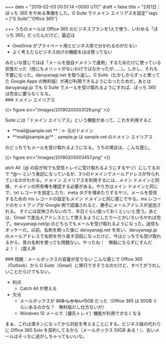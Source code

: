 
+++
date = "2019-02-03 00:51:14 +0000 UTC"
draft = false
title = "2月1日：ぼっち 365 をやめる準備をした。G Suite でドメイン エイリアスを設定"
tags = ["G Suite","Office 365"]

+++
うちのメールは Office 365 のビジネスプランを1人で使う、いわゆる「ぼっち 365」だったんだけど、最近は

<ul>
<li>OneDrive がプライベート用とビジネス用で分かれるのがだるい</li>
<li>よく考えたらビジネス向けの機能をほぼ使ってない</li>
</ul>みたいな感じでほぼ「メールを独自ドメインで運用」するためだけに使っている状態だった（他にもメリットがないわけではなかったが……）。しかし、それも不要になった。daruyanagi.net を取り返し、G Suite（むかしからずっと使ってた Google Apps の無料版）が再び利用できるようになったためだ。あとは daruyanagi.jp でも G Suite でメールを受け取れるようにすれば、ぼっち 365 は完全に要らなくなる。

<div class="section">
    ### ドメイン エイリアス
    

{{< figure src="/images/20190203003129.png"  >}}

 Suite には「ドメイン エイリアス」という機能があって、これを利用すると

<ul>
<li>**mail@sample.net **：← 元のドメイン</li>
<li>**mail@sample.jp**：sample.jp は sample.net のドメイン エイリアス</li>
</ul>のどっちでもメールを受け取れるようになる。うちの場合は、こんな感じ。

{{< figure src="/images/20190203003457.png"  >}}

atch All（@ の前が何でも受信トレイに受け取れるようにするヤツ）にしてるので *@～ という表記になっているが、3つのドメインでメールアドレスが作られているのがわかる。ドメイン エイリアスを利用するには、メイン ドメインと同様、ドメインの所有権を確認する必要がある。やり方はメイン ドメインと同じで、txt レコードを設定したり、meta タグを埋めたりするヤツ。メールを受信するための mx レコードの設定もメイン ドメインと同じ感じでやる。mx レコードのセットアップが Google 側で認識されると、勝手にメールアドレスが追加される。 すぐには反映されないので、半日ぐらい放っておくといいと思う。あとは、Gmail で差出人アドレスとして使えるようにしたり～とかいろいろやれば完了。daruyanagi.net/jp のどちらでもメールを受け取れるようになった。送信もオッケーだ。以前、名刺を刷った後に daruyanagi.net を失い、daruyanagi.jp のメールアドレスで名刺を作り直す羽目になったけど、今はどっちでも受け取れるから、昔の名刺を使っても問題ない。やったね！　無駄にならずにすんだよ！！（震え声

</div>
<div class="section">
    ### 問題：メールボックスの容量が足りない
    こんな感じで Office 365（Outlook）から G Suite（Gmail）に移行できそうなのだけど、すべてがうれしいことだらけでもない。

<ul>
<li>利点
<ul>
<li>Catch All が使える</li>
</ul></li>
<li>欠点
<ul>
<li>メールボックスが <s>3GB しかない</s>15GB だった（Office 365 は 50GB ぐらいあるのかな？　無料版だし仕方ないが）</li>
<li>Windows 10 メールで［優先トレイ］機能が利用できなくなる</li>
</ul></li>
</ul>まぁ、これは満タンになってから対処を考えることにする。ビジネス版の代わりに Office 365 Solo を契約してるから（メールボックス 50GB ある！）、古いメールはそっちに逃がしちゃってもいいな。

</div>


